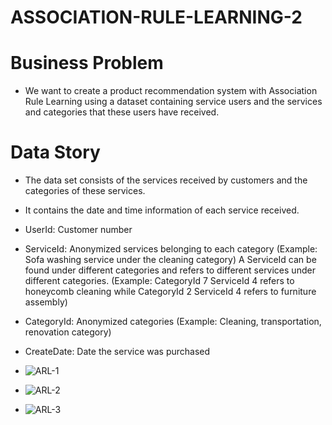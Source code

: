 # ASSOCIATION-RULE-LEARNING-2

# Business Problem
- We want to create a product recommendation system with Association Rule Learning using a dataset containing service users and 
 the services and categories that these users have received.

# Data Story

- The data set consists of the services received by customers and the categories of these services.
- It contains the date and time information of each service received.

- UserId: Customer number
- ServiceId: Anonymized services belonging to each category (Example: Sofa washing service under the cleaning category)
A ServiceId can be found under different categories and refers to different services under different categories. (Example: CategoryId 7 ServiceId 4 refers to honeycomb cleaning while CategoryId 2 ServiceId 4 refers to furniture assembly)
- CategoryId: Anonymized categories (Example: Cleaning, transportation, renovation category)
- CreateDate: Date the service was purchased
- ![ARL-1](https://github.com/mmehmetisik/ASSOCIATION-RULE-LEARNING-2/assets/64706956/86d75460-037c-4372-be55-1aee19f4bda5)
- ![ARL-2](https://github.com/mmehmetisik/ASSOCIATION-RULE-LEARNING-2/assets/64706956/18404fcc-386e-4416-8038-d78a3c07c6c4)
- ![ARL-3](https://github.com/mmehmetisik/ASSOCIATION-RULE-LEARNING-2/assets/64706956/6be9fe1c-b973-4d8e-bc86-1b424ca7976b)
